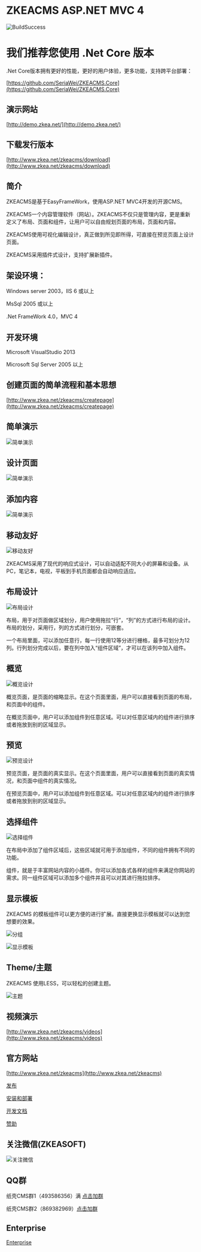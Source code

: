 ﻿# ZKEACMS ASP.NET MVC 4
![BuildSuccess](http://cdn.zkeasoft.com/images/buildsuccess.svg) 

# 我们推荐您使用 .Net Core 版本
.Net Core版本拥有更好的性能，更好的用户体验，更多功能，支持跨平台部署：

[https://github.com/SeriaWei/ZKEACMS.Core](https://github.com/SeriaWei/ZKEACMS.Core)

## 演示网站
[http://demo.zkea.net/](http://demo.zkea.net/)

## 下载发行版本
[http://www.zkea.net/zkeacms/download](http://www.zkea.net/zkeacms/download)

## 简介
ZKEACMS是基于EasyFrameWork，使用ASP.NET MVC4开发的开源CMS。

ZKEACMS一个内容管理软件（网站）。ZKEACMS不仅只是管理内容，更是重新定义了布局、页面和组件，让用户可以自由规划页面的布局，页面和内容。

ZKEACMS使用可视化编辑设计，真正做到所见即所得，可直接在预览页面上设计页面。

ZKEACMS采用插件式设计，支持扩展新插件。

## 架设环境：

Windows server 2003，IIS 6 或以上

MsSql 2005 或以上

.Net FrameWork 4.0，MVC 4

## 开发环境

Microsoft VisualStudio 2013

Microsoft Sql Server 2005 以上
## 创建页面的简单流程和基本思想
[http://www.zkea.net/zkeacms/createpage](http://www.zkea.net/zkeacms/createpage)

## 简单演示
![简单演示](https://cloud.githubusercontent.com/assets/6006218/23800754/8513aafe-05e8-11e7-8578-dbf93eb94b91.jpg)

## 设计页面  
![简单演示](http://ww4.sinaimg.cn/mw690/005zTNGqgw1f5e6o2kejlg30dw08an3g.gif)

## 添加内容
![简单演示](http://ww3.sinaimg.cn/mw690/005zTNGqgw1f4wcc6gjqqg30dw08g4jr.gif)

## 移动友好
![移动友好](http://ww2.sinaimg.cn/large/005zTNGqgw1f7l2aq95fvj30ae0fswf2.jpg)

ZKEACMS采用了现代的响应式设计，可以自动适配不同大小的屏幕和设备。从PC，笔记本，电视，平板到手机页面都会自动响应适应。

## 布局设计
![布局设计](https://cloud.githubusercontent.com/assets/6006218/23800807/b4298c0a-05e8-11e7-834f-fef335e64a94.jpg)

布局，用于对页面做区域划分，用户使用拖拉“行”，“列”的方式进行布局的设计。布局的划分，采用行，列的方式进行划分，可嵌套。

一个布局里面，可以添加任意行，每一行使用12等分进行栅格，最多可划分为12列。行列划分完成以后，要在列中加入“组件区域”，才可以在该列中加入组件。

## 概览
![概览设计](https://cloud.githubusercontent.com/assets/6006218/23800896/0dccf814-05e9-11e7-8fe5-f55f46063f17.jpg)

概览页面，是页面的缩略显示。在这个页面里面，用户可以直接看到页面的布局，和页面中的组件。

在概览页面中，用户可以添加组件到任意区域。可以对任意区域内的组件进行排序或者拖放到别的区域显示。

## 预览
![预览设计](https://cloud.githubusercontent.com/assets/6006218/23800942/33b46774-05e9-11e7-8a10-5da57484b138.jpg)

预览页面，是页面的真实显示。在这个页面里面，用户可以直接看到页面的真实情况，和页面中组件的真实情况。

在预览页面中，用户可以添加组件到任意区域。可以对任意区域内的组件进行排序或者拖放到别的区域显示。

## 选择组件
![选择组件](https://cloud.githubusercontent.com/assets/6006218/23800984/5c243978-05e9-11e7-8804-6a82e92b519b.png)

在布局中添加了组件区域后，这些区域就可用于添加组件，不同的组件拥有不同的功能。

组件，就是于丰富网站内容的小插件。你可以添加各式各样的组件来满足你网站的需求。同一组件区域可以添加多个组件并且可以对其进行拖拉排序。
## 显示模板
ZKEACMS 的模板组件可以更方便的进行扩展。直接更换显示模板就可以达到您想要的效果。

![分组](https://cloud.githubusercontent.com/assets/6006218/23801059/9aae6bdc-05e9-11e7-8540-89c5b58dbc99.jpg)

![显示模板](https://cloud.githubusercontent.com/assets/6006218/23801091/cd3c03d4-05e9-11e7-8196-5ef107fc4442.jpg)

## Theme/主题
ZKEACMS 使用LESS，可以轻松的创建主题。

![主题](https://cloud.githubusercontent.com/assets/6006218/23801129/f5be52ee-05e9-11e7-8a7e-6465a4cb3c9f.jpg)

## 视频演示
[http://www.zkea.net/zkeacms/videos](http://www.zkea.net/zkeacms/videos)

## 官方网站
[http://www.zkea.net/zkeacms](http://www.zkea.net/zkeacms)

[发布](http://www.zkea.net/zkeacms/document/publish)

[安装和部署](http://www.zkea.net/zkeacms/document/deploy)

[开发文档](http://www.zkea.net/zkeacms/document)


[赞助](http://www.zkea.net/zkeacms/donate)

## 关注微信(ZKEASOFT)
![关注微信](https://user-images.githubusercontent.com/6006218/38488843-418eed0a-3c17-11e8-939b-cb72bc42b001.png)


## QQ群
纸壳CMS群1（493586356）满 [点击加群](https://jq.qq.com/?_wv=1027&k=5SlfPaT)

纸壳CMS群2（869382969）[点击加群](https://jq.qq.com/?_wv=1027&k=5A7a3Zt)

## Enterprise
[Enterprise](http://www.zkea.net/licenses)
